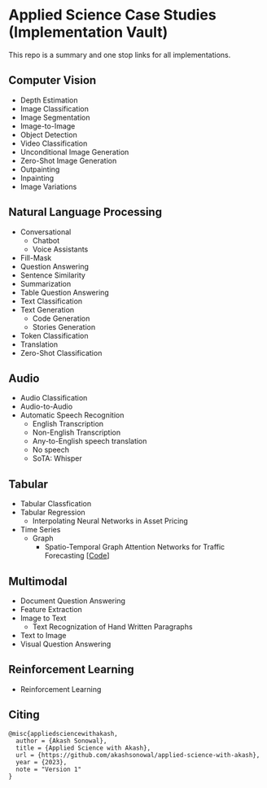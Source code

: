 # Applied Science Case Studies (Implementation Vault)

This repo is a summary and one stop links for all implementations.

## Computer Vision

- Depth Estimation
- Image Classification
- Image Segmentation
- Image-to-Image
- Object Detection
- Video Classification
- Unconditional Image Generation
- Zero-Shot Image Generation
- Outpainting
- Inpainting
- Image Variations

## Natural Language Processing
- Conversational
  - Chatbot
  - Voice Assistants
- Fill-Mask
- Question Answering
- Sentence Similarity
- Summarization
- Table Question Answering
- Text Classification
- Text Generation
  - Code Generation
  - Stories Generation
- Token Classification
- Translation
- Zero-Shot Classification

## Audio
- Audio Classification
- Audio-to-Audio
- Automatic Speech Recognition
  - English Transcription
  - Non-English Transcription
  - Any-to-English speech translation
  - No speech
  - SoTA: Whisper

## Tabular
- Tabular Classfication
- Tabular Regression
  - Interpolating Neural Networks in Asset Pricing
- Time Series
  - Graph
    - Spatio-Temporal Graph Attention Networks for Traffic Forecasting [[Code](https://github.com/akashsonowal/traffic-forecasting)]

## Multimodal
- Document Question Answering
- Feature Extraction
- Image to Text
  -  Text Recognization of Hand Written Paragraphs
- Text to Image
- Visual Question Answering

## Reinforcement Learning
- Reinforcement Learning

## Citing

```
@misc{appliedsciencewithakash,
  author = {Akash Sonowal},
  title = {Applied Science with Akash},
  url = {https://github.com/akashsonowal/applied-science-with-akash},
  year = {2023},
  note = "Version 1"
}
```
